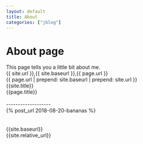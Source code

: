 ```yaml
---
layout: default
title: About
categories: ["jblog"]
---
```

# About page

This page tells you a little bit about me.
<br>
{{ site.url }},{{ site.baseurl }},{{ page.url }}
<br>
{{ page.url | prepend: site.baseurl | prepend: site.url }}
<br>
 {{site.title}}<br>
 {{page.title}}<br>
<br>
-------------------<br>
{% post_url 2018-08-20-bananas %}<br>
<br>
<br>
 {{site.baseurl}}<br>
 {{site.relative_url}}<br>